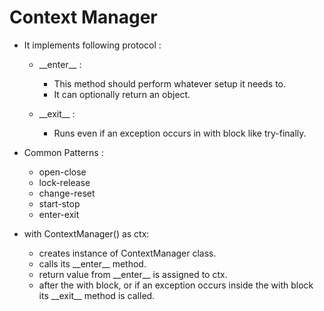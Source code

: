 # Context Manager

- It implements following protocol : 
   - \_\_enter\_\_ :
        - This method should perform whatever setup it needs to.
        - It can optionally return an object.
   
   - \_\_exit\_\_ : 
        - Runs even if an exception occurs in with block like try-finally.
        
- Common Patterns :
    - open-close
    - lock-release
    - change-reset
    - start-stop
    - enter-exit
   
- with ContextManager() as ctx:
    - creates instance of ContextManager class.
    - calls its \_\_enter\_\_ method.
    - return value from \_\_enter\_\_ is assigned to ctx.
    - after the with block, or if an exception occurs inside the with block its \_\_exit\_\_ method is called.
    
    
      
